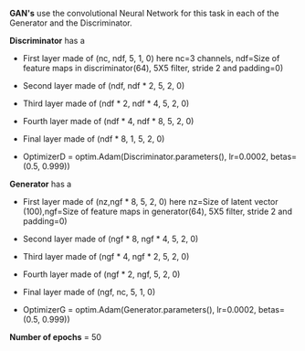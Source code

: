 **GAN's** use the convolutional Neural Network for this task in each of the Generator and the Discriminator.

**Discriminator** has a

*   First layer made of (nc, ndf, 5, 1, 0) here nc=3 channels, ndf=Size of feature maps in discriminator(64), 5X5 filter, stride 2 and padding=0)

*   Second layer made of (ndf, ndf * 2, 5, 2, 0)

*   Third layer made of (ndf * 2, ndf * 4, 5, 2, 0)

*   Fourth layer made of (ndf * 4, ndf * 8, 5, 2, 0)

*   Final layer made of (ndf * 8, 1, 5, 2, 0)

*   OptimizerD = optim.Adam(Discriminator.parameters(), lr=0.0002, betas=(0.5, 0.999))

**Generator** has a

*   First layer made of (nz,ngf * 8, 5, 2, 0) here nz=Size of latent vector (100),ngf=Size of feature maps in generator(64), 5X5 filter, stride 2 and padding=0)

*   Second layer made of (ngf * 8, ngf * 4, 5, 2, 0)

*   Third layer made of (ngf * 4, ngf * 2, 5, 2, 0)

*   Fourth layer made of (ngf * 2, ngf, 5, 2, 0)

*   Final layer made of (ngf, nc, 5, 1, 0)

*   OptimizerG = optim.Adam(Generator.parameters(), lr=0.0002, betas=(0.5, 0.999))

**Number of epochs** = 50
